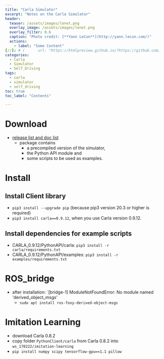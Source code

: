 ```yaml
---
title: "Carla Simulator"
excerpt: "Notes on the Carla Simulator"
header:
  teaser: /assets/images/lenet.png
  overlay_image: /assets/images/lenet.png
  overlay_filter: 0.6
  caption: "Photo credit: [**Yann LeCun**](http://yann.lecun.com/)"
  actions:
    - label: "Some Content"
[//]: # (      url: "https://htmlpreview.github.io/?https://github.com/pharath/home/blob/master/_posts_html/2021-09-23-Databases.html")
categories:
  - Carla
  - Simulator
  - Self_Driving
tags:
  - carla
  - simulator
  - self_driving
toc: true
toc_label: "Contents"

---
```


# Download

- [release list and doc list](https://github.com/carla-simulator/carla/blob/master/Docs/download.md)
    - package contains 
        - a precompiled version of the simulator, 
        - the Python API module and 
        - some scripts to be used as examples. 

# Install

## Install Client library

- `pip3 install --upgrade pip` (because pip3 version 20.3 or higher is required)
- `pip3 install carla==0.9.12`, when you use Carla version 0.9.12.

## Install dependencies for example scripts

- CARLA_0.9.12/PythonAPI/carla: `pip3 install -r carla/requirements.txt`
- CARLA_0.9.12/PythonAPI/examples: `pip3 install -r examples/requirements.txt`

# ROS_bridge

- after installation: `[bridge-1] ModuleNotFoundError: No module named 'derived_object_msgs'
    - `sudo apt install ros-foxy-derived-object-msgs`

# Imitation Learning

- download Carla 0.8.2
- copy folder `PythonClient/carla` from Carla 0.8.2 into `ws_170222/imitation-learning`
- `pip install numpy scipy tensorflow-gpu==1.1 pillow`

